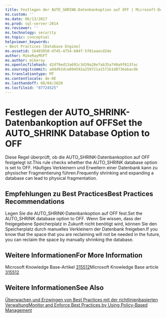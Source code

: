 ```yaml
---
title: Festlegen der AUTO_SHRINK-Datenbankoption auf OFF | Microsoft-Dokumentation
ms.custom: ''
ms.date: 06/13/2017
ms.prod: sql-server-2014
ms.reviewer: ''
ms.technology: security
ms.topic: conceptual
helpviewer_keywords:
- Best Practices [Database Engine]
ms.assetid: 16403850-d745-4754-b84f-5f01aaecd24e
author: MikeRayMSFT
ms.author: mikeray
ms.openlocfilehash: 42d79ed13a691c3d39a28e7ab35a740a9f613fac
ms.sourcegitcommit: ad4d92dce894592a259721a1571b1d8736abacdb
ms.translationtype: MT
ms.contentlocale: de-DE
ms.lasthandoff: 08/04/2020
ms.locfileid: "87724525"
---
```

# <a name="set-the-auto_shrink-database-option-to-off"></a><span data-ttu-id="20cb7-102">Festlegen der AUTO_SHRINK-Datenbankoption auf OFF</span><span class="sxs-lookup"><span data-stu-id="20cb7-102">Set the AUTO_SHRINK Database Option to OFF</span></span>
  <span data-ttu-id="20cb7-103">Diese Regel überprüft, ob die AUTO_SHRINK-Datenbankoption auf OFF festgelegt ist.</span><span class="sxs-lookup"><span data-stu-id="20cb7-103">This rule checks whether the AUTO_SHRINK database option is set to OFF.</span></span> <span data-ttu-id="20cb7-104">Häufiges Verkleinern und Erweitern einer Datenbank kann zu physischer Fragmentierung führen.</span><span class="sxs-lookup"><span data-stu-id="20cb7-104">Frequently shrinking and expanding a database can lead to physical fragmentation.</span></span>  
  
## <a name="best-practices-recommendations"></a><span data-ttu-id="20cb7-105">Empfehlungen zu Best Practices</span><span class="sxs-lookup"><span data-stu-id="20cb7-105">Best Practices Recommendations</span></span>  
 <span data-ttu-id="20cb7-106">Legen Sie die AUTO_SHRINK-Datenbankoption auf OFF fest.</span><span class="sxs-lookup"><span data-stu-id="20cb7-106">Set the AUTO_SHRINK database option to OFF.</span></span> <span data-ttu-id="20cb7-107">Wenn Sie wissen, dass der freigegebene Speicherplatz in Zukunft nicht benötigt wird, können Sie den Speicherplatz durch manuelles Verkleinern der Datenbank freigeben.</span><span class="sxs-lookup"><span data-stu-id="20cb7-107">If you know that the space that you are reclaiming will not be needed in the future, you can reclaim the space by manually shrinking the database.</span></span>  
  
## <a name="for-more-information"></a><span data-ttu-id="20cb7-108">Weitere Informationen</span><span class="sxs-lookup"><span data-stu-id="20cb7-108">For More Information</span></span>  
 <span data-ttu-id="20cb7-109">Microsoft Knowledge Base-Artikel [315512](https://go.microsoft.com/fwlink/?linkid=117750)</span><span class="sxs-lookup"><span data-stu-id="20cb7-109">Microsoft Knowledge Base article [315512](https://go.microsoft.com/fwlink/?linkid=117750)</span></span>  
  
## <a name="see-also"></a><span data-ttu-id="20cb7-110">Weitere Informationen</span><span class="sxs-lookup"><span data-stu-id="20cb7-110">See Also</span></span>  
 [<span data-ttu-id="20cb7-111">Überwachen und Erzwingen von Best Practices mit der richtlinienbasierten Verwaltung</span><span class="sxs-lookup"><span data-stu-id="20cb7-111">Monitor and Enforce Best Practices by Using Policy-Based Management</span></span>](monitor-and-enforce-best-practices-by-using-policy-based-management.md)  
  
  
